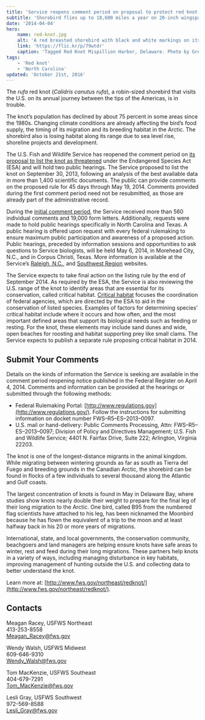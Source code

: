 ```yaml
---
title: 'Service reopens comment period on proposal to protect red knot under Endangered Species Act'
subtitle: 'Shorebird flies up to 18,600 miles a year on 20-inch wingspan'
date: '2014-04-04'
hero:
    name: red-knot.jpg
    alt: 'A red breasted shorebird with black and white markings on its back.'
    link: 'https://flic.kr/p/79wtdr'
    caption: 'Tagged Red Knot Mispillion Harbor, Delaware. Photo by Gregory Breese, USFWS.'
tags:
    - 'Red knot'
    - 'North Carolina'
updated: 'October 21st, 2016'
---
```


The _rufa_ red knot (<em>Calidris canutus rufa</em>), a robin-sized shorebird that visits the U.S. on its annual journey between the tips of the Americas, is in trouble.

The knot’s population has declined by about 75 percent in some areas since the 1980s. Changing climate conditions are already affecting the bird’s food supply, the timing of its migration and its breeding habitat in the Arctic. The shorebird also is losing habitat along its range due to sea level rise, shoreline projects and development.

The U.S. Fish and Wildlife Service has reopened the comment period on [its proposal to list the knot as threatened](http://www.fws.gov/news/ShowNews.cfm?ID=60042DE0-FB9E-C978-063157265CB076C1) under the Endangered Species Act (ESA) and will hold two public hearings. The Service proposed to list the knot on September 30, 2013, following an analysis of the best available data in more than 1,400 scientific documents. The public can provide comments on the proposed rule for 45 days through May 19, 2014\. Comments provided during the first comment period need not be resubmitted, as those are already part of the administrative record.  

During the [initial comment period](http://www.regulations.gov/#!docketBrowser;rpp=25;po=0;D=FWS-R5-ES-2013-0097;dct=PS), the Service received more than 560 individual comments and 19,000 form letters. Additionally, requests were made to hold public hearings specifically in North Carolina and Texas. A public hearing is offered upon request with every federal rulemaking to ensure maximum public participation and awareness of a proposed action. Public hearings, preceded by information sessions and opportunities to ask questions to Service biologists, will be held May 6, 2014, in Morehead City, N.C., and in Corpus Christi, Texas. More information is available at the Service’s [Raleigh, N.C.](http://www.fws.gov/raleigh/), and [Southwest Region](http://www.fws.gov/southwest/) websites.

The Service expects to take final action on the listing rule by the end of September 2014. As required by the ESA, the Service is also reviewing the U.S. range of the knot to identify areas that are essential for its conservation, called critical habitat. [Critical habitat](https://www.fws.gov/midwest/Endangered/saving/CriticalHabitatFactSheet.html) focuses the coordination of federal agencies, which are directed by the ESA to aid in the conservation of listed species. Examples of factors for determining species’ critical habitat include where it occurs and how often, and the most important defined areas that support its biological needs such as feeding or resting. For the knot, these elements may include sand dunes and wide, open beaches for roosting and habitat supporting prey like small clams. The Service expects to publish a separate rule proposing critical habitat in 2014.

## Submit Your Comments

Details on the kinds of information the Service is seeking are available in the comment period reopening notice published in the Federal Register on April 4, 2014. Comments and information can be provided at the hearings or submitted through the following methods:

*   Federal Rulemaking Portal: [http://www.regulations.gov](http://www.regulations.gov/). Follow the instructions for submitting information on docket number FWS–R5–ES–2013–0097.
*   U.S. mail or hand-delivery: Public Comments Processing, Attn: FWS–R5–ES–2013–0097; Division of Policy and Directives Management; U.S. Fish and Wildlife Service; 4401 N. Fairfax Drive, Suite 222; Arlington, Virginia 22203.

The knot is one of the longest-distance migrants in the animal kingdom. While migrating between wintering grounds as far as south as Tierra del Fuego and breeding grounds in the Canadian Arctic, the shorebird can be found in flocks of a few individuals to several thousand along the Atlantic and Gulf coasts.

The largest concentration of knots is found in May in Delaware Bay, where studies show knots nearly double their weight to prepare for the final leg of their long migration to the Arctic. One bird, called B95 from the numbered flag scientists have attached to his leg, has been nicknamed the Moonbird because he has flown the equivalent of a trip to the moon and at least halfway back in his 20 or more years of migrations.

International, state, and local governments, the conservation community, beachgoers and land managers are helping ensure knots have safe areas to winter, rest and feed during their long migrations. These partners help knots in a variety of ways, including managing disturbance in key habitats, improving management of hunting outside the U.S. and collecting data to better understand the knot.

Learn more at: [http://www.fws.gov/northeast/redknot/](http://www.fws.gov/northeast/redknot/).

## Contacts

Meagan Racey, USFWS Northeast  
413-253-8558  
[Meagan_Racey@fws.gov](mailto:Meagan_Racey@fws.gov)

Wendy Walsh, USFWS Midwest  
609-646-9310  
[Wendy_Walsh@fws.gov](mailto:Wendy_Walsh@fws.gov)

Tom MacKenzie, USFWS Southeast  
404-679-7291  
[Tom_MacKenzie@fws.gov](mailto:Tom_MacKenzie@fws.gov)

Lesli Gray, USFWS Southwest  
972-569-8588  
[Lesli_Gray@fws.gov](mailto:Lesli_Gray@fws.gov)
